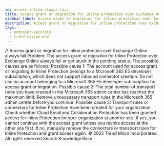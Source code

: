 ```yaml
---
id: access-inline-always-fail
title: Access grant or migration for inline protection over Exchange Online always fail
sidebar_label: Access grant or migration for inline protection over Exchange Online always fail
description: Access grant or migration for inline protection over Exchange Online always fail
tags:
  - endpoint-security
  - trend-vision-one
---
```


/*<![CDATA[*/ $('#title').html($('meta[name=map-description]').attr('content')); /*]]>*/ Access grant or migration for inline protection over Exchange Online always fail Problem: The access grant or migration for Inline Protection over Exchange Online always fail or get stuck in the pending status. The possible causes are as follows: Possible cause 1: The account used for access grant or migrating to Inline Protection belongs to a Microsoft 365 E5 developer subscription, which does not support inbound connector creation. Do not use an account belonging to a Microsoft 365 E5 developer subscription for access grant or migration. Possible cause 2: The total number of transport rules you have created in the Microsoft 365 admin center has reached the maximum limit. Remove unnecessary transport rules in the Microsoft 365 admin center before you continue. Possible cause 3: Transport rules or connectors for Inline Protection have been created for your organization. Check whether Cloud Email and Collaboration Protection has been granted access for Inline Protection for your organization at another site. If yes, you cannot continue with the access grant unless you revoke access at the other site first. If no, manually remove the connectors or transport rules for Inline Protection and grant access again. © 2025 Trend Micro Incorporated. All rights reserved.Search Knowledge Base